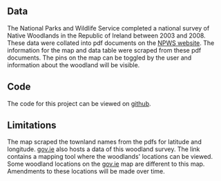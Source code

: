 ## Data 

The National Parks and Wildlife Service completed a national survey of Native Woodlands in the Republic of Ireland between 2003 and 2008.
These data were collated into pdf documents on the [NPWS website](https://www.npws.ie/publications/search?title=national%20survey%20of%20native%20woodlands&keyword=&author=&series=All&year=&x=43&y=9&items_per_page=10). The information for the map and data table were scraped from these pdf documents. The pins on the map can be toggled by the user and information about the woodland will be visible.

## Code
The code for this project can be viewed on [github](https://github.com/JohnMullane-git/Native_Woodland_Map).

## Limitations

The map scraped the townland names from the pdfs for latitude and longitude. [gov.ie](https://data.gov.ie/dataset/national-survey-of-native-woodlands-2003-2008) also hosts a data of this woodland survey. The link contains a mapping tool where the woodlands' locations can be viewed. Some woodland locations on the [gov.ie](https://data.gov.ie/dataset/national-survey-of-native-woodlands-2003-2008) map are different to this map. Amendments to these locations will be made over time.
